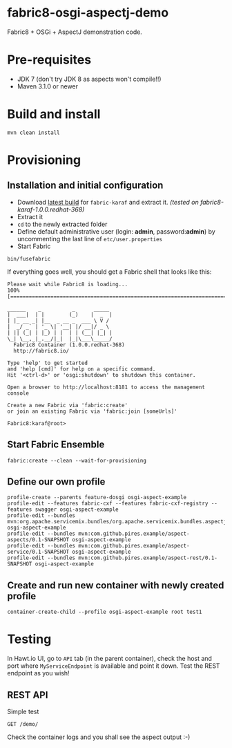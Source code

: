 fabric8-osgi-aspectj-demo
======================

Fabric8 + OSGi + AspectJ demonstration code.

# Pre-requisites

* JDK 7 (don't try JDK 8 as aspects won't compile!!)
* Maven 3.1.0 or newer

# Build and install

```
mvn clean install
```

# Provisioning

## Installation and initial configuration

* Download [latest build](https://repository.jboss.org/nexus/content/repositories/ea/io/fabric8/fabric8-karaf/) for ```fabric-karaf``` and extract it.
*(tested on fabric8-karaf-1.0.0.redhat-368)*
* Extract it
* ```cd``` to the newly extracted folder
* Define default administrative user (login: **admin**, password:**admin**) by uncommenting the last line of ```etc/user.properties```
* Start Fabric
```no-highlight
bin/fusefabric
```

If everything goes well, you should get a Fabric shell that looks like this:

```
Please wait while Fabric8 is loading...
100% [========================================================================]

______    _          _      _____
|  ___|  | |        (_)    |  _  |
| |_ __ _| |__  _ __ _  ___ \ V /
|  _/ _` | '_ \| '__| |/ __|/ _ \
| || (_| | |_) | |  | | (__| |_| |
\_| \__,_|_.__/|_|  |_|\___\_____/
  Fabric8 Container (1.0.0.redhat-368)
  http://fabric8.io/

Type 'help' to get started
and 'help [cmd]' for help on a specific command.
Hit '<ctrl-d>' or 'osgi:shutdown' to shutdown this container.

Open a browser to http://localhost:8181 to access the management console

Create a new Fabric via 'fabric:create'
or join an existing Fabric via 'fabric:join [someUrls]'

Fabric8:karaf@root>
```

## Start Fabric Ensemble
```
fabric:create --clean --wait-for-provisioning
```

## Define our own profile
```
profile-create --parents feature-dosgi osgi-aspect-example
profile-edit --features fabric-cxf --features fabric-cxf-registry --features swagger osgi-aspect-example
profile-edit --bundles mvn:org.apache.servicemix.bundles/org.apache.servicemix.bundles.aspectj/1.7.4_1 osgi-aspect-example
profile-edit --bundles mvn:com.github.pires.example/aspect-aspects/0.1-SNAPSHOT osgi-aspect-example
profile-edit --bundles mvn:com.github.pires.example/aspect-service/0.1-SNAPSHOT osgi-aspect-example
profile-edit --bundles mvn:com.github.pires.example/aspect-rest/0.1-SNAPSHOT osgi-aspect-example
```

## Create and run new container with newly created profile

```
container-create-child --profile osgi-aspect-example root test1
```

# Testing

In Hawt.io UI, go to ```API``` tab (in the parent container), check the host and port where ```MyServiceEndpoint``` is available and point it down. Test the REST endpoint as you wish!

## REST API

Simple test
```
GET /demo/
```

Check the container logs and you shall see the aspect output :-)

